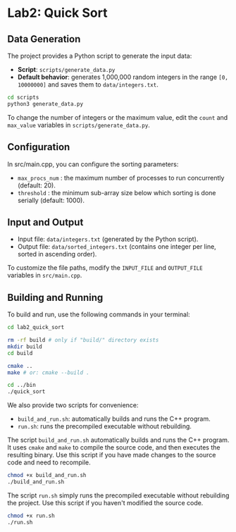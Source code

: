 # Lab2: Quick Sort

## Data Generation

The project provides a Python script to generate the input data:

- **Script**: `scripts/generate_data.py`
- **Default behavior**: generates 1,000,000 random integers in the range `[0, 10000000]` and saves them to `data/integers.txt`.

```bash
cd scripts
python3 generate_data.py
```

To change the number of integers or the maximum value, edit the `count` and `max_value` variables in `scripts/generate_data.py`.

## Configuration

In src/main.cpp, you can configure the sorting parameters:

- `max_procs_num` : the maximum number of processes to run concurrently (default: 20).
- `threshold` : the minimum sub-array size below which sorting is done serially (default: 1000).

## Input and Output

- Input file: `data/integers.txt` (generated by the Python script).
- Output file: `data/sorted_integers.txt` (contains one integer per line, sorted in ascending order).

To customize the file paths, modify the `INPUT_FILE` and `OUTPUT_FILE` variables in `src/main.cpp`.

## Building and Running

To build and run, use the following commands in your terminal:

```bash
cd lab2_quick_sort

rm -rf build # only if "build/" directory exists
mkdir build
cd build

cmake ..
make # or: cmake --build .

cd ../bin
./quick_sort
```

We also provide two scripts for convenience:

- `build_and_run.sh`: automatically builds and runs the C++ program.
- `run.sh`: runs the precompiled executable without rebuilding.

The script `build_and_run.sh` automatically builds and runs the C++ program. It uses `cmake` and `make` to compile the source code, and then executes the resulting binary. Use this script if you have made changes to the source code and need to recompile.

```bash
chmod +x build_and_run.sh
./build_and_run.sh
```

The script `run.sh` simply runs the precompiled executable without rebuilding the project. Use this script if you haven't modified the source code.

```bash
chmod +x run.sh
./run.sh
```
